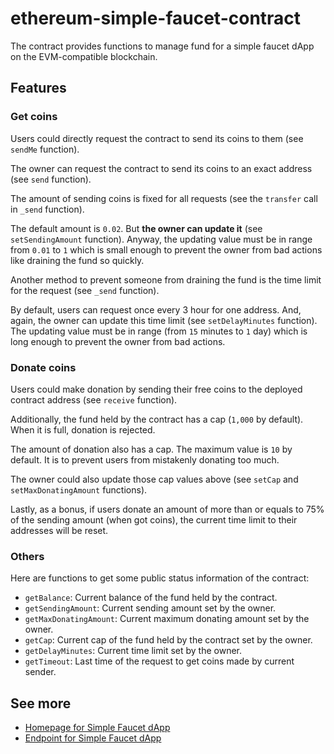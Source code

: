 # ethereum-simple-faucet-contract

The contract provides functions to manage fund for a simple faucet dApp on the EVM-compatible blockchain.

## Features

### Get coins

Users could directly request the contract to send its coins to them (see `sendMe` function).

The owner can request the contract to send its coins to an exact address (see `send` function).

The amount of sending coins is fixed for all requests (see the `transfer` call in `_send` function).

The default amount is `0.02`. But **the owner can update it** (see `setSendingAmount` function). 
Anyway, the updating value must be in range from `0.01` to `1` which is small enough 
to prevent the owner from bad actions like draining the fund so quickly.

Another method to prevent someone from draining the fund is the time limit for the request (see `_send` function).

By default, users can request once every 3 hour for one address. And, again, the owner can update this time limit (see `setDelayMinutes` function).
The updating value must be in range (from `15` minutes to `1` day) which is long enough
to prevent the owner from bad actions.

### Donate coins

Users could make donation by sending their free coins to the deployed contract address (see `receive` function).

Additionally, the fund held by the contract has a cap (`1,000` by default). When it is full, donation is rejected.

The amount of donation also has a cap. The maximum value is `10` by default. It is to prevent users from mistakenly donating too much.

The owner could also update those cap values above (see `setCap` and `setMaxDonatingAmount` functions).

Lastly, as a bonus, if users donate an amount of more than or equals to 75% of the sending amount (when got coins), the current time limit to their addresses will be reset.

### Others

Here are functions to get some public status information of the contract:

- `getBalance`: Current balance of the fund held by the contract.
- `getSendingAmount`: Current sending amount set by the owner.
- `getMaxDonatingAmount`: Current maximum donating amount set by the owner.
- `getCap`: Current cap of the fund held by the contract set by the owner.
- `getDelayMinutes`: Current time limit set by the owner.
- `getTimeout`: Last time of the request to get coins made by current sender.

## See more

- [Homepage for Simple Faucet dApp](https://github.com/linhntaim/ethereum-simple-faucet-home)
- [Endpoint for Simple Faucet dApp](https://github.com/linhntaim/ethereum-simple-faucet-endpoint)
